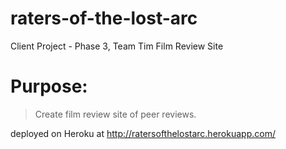 # raters-of-the-lost-arc
Client Project - Phase 3, Team Tim Film Review Site


# Purpose:

> Create film review site of peer reviews.

deployed on Heroku at http://ratersofthelostarc.herokuapp.com/




